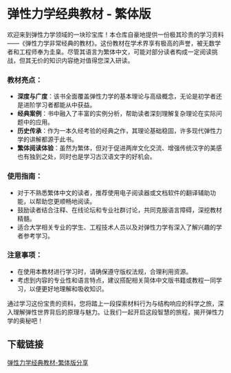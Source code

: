 # 弹性力学经典教材 - 繁体版

欢迎来到弹性力学领域的一块珍宝库！本仓库自豪地提供一份极其珍贵的学习资料——《弹性力学非常经典的教材》。这份教材在学术界享有极高的声誉，被无数学者和工程师奉为圭臬。尽管其语言为繁体中文，可能对部分读者构成一定阅读挑战，但其无价的知识内容绝对值得您深入研读。

### 教材亮点：
- **深度与广度**：该书全面覆盖弹性力学的基本理论与高级概念，无论是初学者还是进阶学习者都能从中获益。
- **经典案例**：书中融入了丰富的实例分析，帮助读者深刻理解复杂理论在实际问题中的应用。
- **历史传承**：作为一本久经考验的经典之作，其理论基础稳固，许多现代弹性力学的讲解都源于此书。
- **繁体阅读体验**：虽然为繁体，但对于促进两岸文化交流、增强传统汉字的美感也有独到之处，同时也是学习古汉语文字的好机会。

### 使用指南：
- 对于不熟悉繁体中文的读者，推荐使用电子阅读器或文档软件的翻译辅助功能，以帮助您更顺畅地阅读。
- 鼓励读者结合注释、在线论坛和专业社群讨论，共同克服语言障碍，深挖教材精髓。
- 适合大学相关专业的学生、工程技术人员以及对弹性力学有深入了解兴趣的学者参考学习。

### 注意事项：
- 在使用本教材进行学习时，请确保遵守版权法规，合理利用资源。
- 考虑到内容的专业性和语言特点，建议搭配相关简体中文版书籍或教程一同学习，以便更好地理解和吸收知识。

通过学习这份宝贵的资料，您将踏上一段探索材料行为与结构响应的科学之旅，深入理解弹性世界背后的原理与魅力。让我们一起开启这段智慧的旅程，揭开弹性力学的奥秘吧！

## 下载链接

[弹性力学经典教材-繁体版分享](https://pan.quark.cn/s/11ee7876a35b)